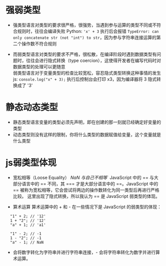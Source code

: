 # 强弱类型
  - 强类型语言对类型的要求很严格，很强势，当遇到参与运算的类型不同或不符合规则时，往往会编译失败
    Python:
    `'x' + 3`
    执行后会报错 `TypeError: can only concatenate str (not "int") to str`，因为参与字符串连接运算的第二个操作数不符合规则

  - 而弱类型语言对类型的要求不严格，很松散，在编译阶段时遇到数据类型有问题时，往往会进行隐式转换（type coercion），这使得开发者在编写代码时对数据类型的处理可以更随意  
    弱类型语言对于变量类型的检查比较宽松，容忍隐式类型转换这种事情的发生
    js:
    `console.log("x" + 3);`
    执行后控制台会打印 x3，因为编译器将 3 隐式转换成了 '3'
# 静态动态类型
  - 静态类型语言变量的类型必须先声明，即在创建的那一刻就已经确定好变量的类型
  - 动态类型则没有这样的限制，你将什么类型的数据赋值给变量，这个变量就是什么类型

# js弱类型体现
  - 宽松相等（Loose Equality）  *NaN 与自己不相等*`
  JavaScript 中的 == 与大部分语言中的 == 不同，其 === 才是大部分语言中的 ==。JavaScript 中的 == 被称为宽松相等，它会尝试将两边的操作数转化为同一类型后再进行严格比较。 这里出现了隐式转换，所以我认为 == 是 JavaScript 弱类型的体现。

  - 算术运算
  算术运算中的 + 和 - 在一些情况下是 JavaScript 的弱类型的体现：  
  ```
    "1" + 2; // '12'
    1 + "2"; // '12'
    "a" + 1; // 'a1'

    "1" - 2; // -1
    1 - "2"; // -1
    "a" - 1; // NaN
  ```
  + 会将数字转化为字符串并进行字符串连接，- 会将字符串转化为数字并进行算术运算。
